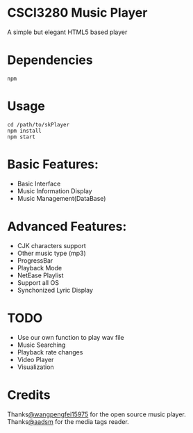 # CSCI3280 Music Player
A simple but elegant HTML5 based player 

# Dependencies
```
npm
```

# Usage
```
cd /path/to/skPlayer
npm install
npm start
```

# Basic Features:
* Basic Interface
* Music Information Display
* Music Management(DataBase)

# Advanced Features:
* CJK characters support
* Other music type (mp3)
* ProgressBar
* Playback Mode
* NetEase Playlist
* Support all OS
* Synchonized Lyric Display

# TODO
* Use our own function to play wav file
* Music Searching
* Playback rate changes
* Video Player
* Visualization

# Credits
Thanks[@wangpengfei15975](https://github.com/wangpengfei15975) for the open source music player.
Thanks[@aadsm](https://github.com/aadsm/JavaScript-ID3-Reader) for the media tags reader.
